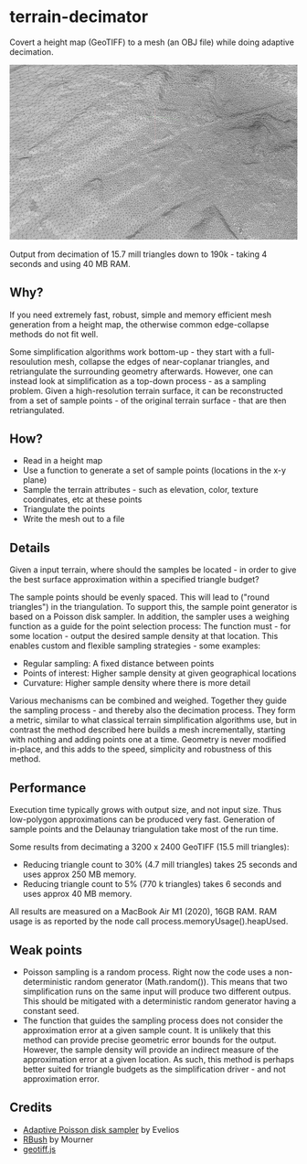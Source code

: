 # terrain-decimator
Covert a height map (GeoTIFF) to a mesh (an OBJ file) while doing adaptive decimation.

![](https://github.com/kristoffer-dyrkorn/terrain-decimator/blob/main/images/mesh.jpg)

Output from decimation of 15.7 mill triangles down to 190k - taking 4 seconds and using 40 MB RAM.

## Why?
If you need extremely fast, robust, simple and memory efficient mesh generation from a height map, the otherwise common edge-collapse methods do not fit well. 

Some simplification algorithms work bottom-up - they start with a full-resoulution mesh, collapse the edges of near-coplanar triangles, and retriangulate the surrounding geometry afterwards. However, one can instead look at simplification as a top-down process - as a sampling problem. Given a high-resolution terrain surface, it can be reconstructed from a set of sample points - of the original terrain surface - that are then retriangulated.

## How?

- Read in a height map
- Use a function to generate a set of sample points (locations in the x-y plane)
- Sample the terrain attributes - such as elevation, color, texture coordinates, etc at these points
- Triangulate the points
- Write the mesh out to a file

## Details

Given a input terrain, where should the samples be located - in order to give the best surface approximation within a specified triangle budget?

The sample points should be evenly spaced. This will lead to ("round triangles") in the triangulation. To support this, the sample point generator is based on a Poisson disk sampler. In addition, the sampler uses a weighing function as a guide for the point selection process: The function must - for some location - output the desired sample density at that location. This enables custom and flexible sampling strategies - some examples:

- Regular sampling: A fixed distance between points
- Points of interest: Higher sample density at given geographical locations
- Curvature: Higher sample density where there is more detail

Various mechanisms can be combined and weighed. Together they guide the sampling process - and thereby also the decimation process. They form a metric, similar to what classical terrain simplification algorithms use, but in contrast the method described here builds a mesh incrementally, starting with nothing and adding points one at a time. Geometry is never modified in-place, and this adds to the speed, simplicity and robustness of this method.

## Performance

Execution time typically grows with output size, and not input size. Thus low-polygon approximations can be produced very fast. Generation of sample points and the Delaunay triangulation take most of the run time.

Some results from decimating a 3200 x 2400 GeoTIFF (15.5 mill triangles):

- Reducing triangle count to 30% (4.7 mill triangles) takes 25 seconds and uses approx 250 MB memory.
- Reducing triangle count to 5% (770 k triangles) takes 6 seconds and uses approx 40 MB memory.

All results are measured on a MacBook Air M1 (2020), 16GB RAM. RAM usage is as reported by the node call process.memoryUsage().heapUsed.

## Weak points

- Poisson sampling is a random process. Right now the code uses a non-deterministic random generator (Math.random()). This means that two simplification runs on the same input will produce two different outpus. This should be mitigated with a deterministic random generator having a constant seed.
- The function that guides the sampling process does not consider the approximation error at a given sample count. It is unlikely that this method can provide precise geometric error bounds for the output. However, the sample density will provide an indirect measure of the approximation error at a given location. As such, this method is perhaps better suited for triangle budgets as the simplification driver - and not approximation error. 

## Credits

- [Adaptive Poisson disk sampler](https://github.com/Evelios/adaptive-poisson-sampling) by Evelios
- [RBush](https://github.com/mourner/rbush) by Mourner
- [geotiff.js](https://github.com/geotiffjs/geotiff.js/)
